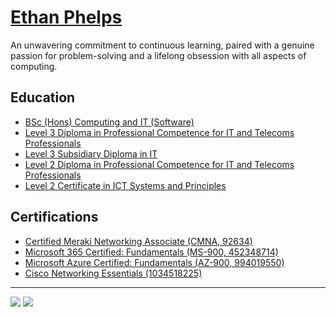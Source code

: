 # [Ethan Phelps](https://felpsey.com)
An unwavering commitment to continuous learning, paired with a genuine passion for problem-solving and a lifelong obsession with all aspects of computing.

## Education
- [BSc (Hons) Computing and IT (Software)](https://www.open.ac.uk/courses/computing-it/degrees/bsc-computing-it-software-q62-soft)
- [Level 3 Diploma in Professional Competence for IT and Telecoms Professionals](https://qualifications.pearson.com/en/qualifications/btec-international-level-3/it.html#%2Ftab-Diploma)
- [Level 3 Subsidiary Diploma in IT](https://qualifications.pearson.com/en/qualifications/btec-international-level-3/it.html#%2Ftab-SubsidiaryDiploma)
- [Level 2 Diploma in Professional Competence for IT and Telecoms Professionals](https://qualifications.pearson.com/en/qualifications/btec-international-level-2/information-technology.html#%2Ftab-Diploma)
- [Level 2 Certificate in ICT Systems and Principles](https://qualifications.pearson.com/en/qualifications/btec-international-level-2/information-technology.html#%2Ftab-Certificate)

## Certifications
- [Certified Meraki Networking Associate (CMNA, 92634)](https://community.meraki.com/t5/badges/userbadgespage/user-id/92634)
- [Microsoft 365 Certified: Fundamentals (MS-900, 452348714)](https://learn.microsoft.com/en-gb/users/felpsey/credentials/6091692eb0fd3689)
- [Microsoft Azure Certified: Fundamentals (AZ-900, 994019550)](https://learn.microsoft.com/en-gb/users/felpsey/credentials/d377427557b53752)
- [Cisco Networking Essentials (1034518225)](https://skillsforall.com/course/networking-essentials)

<hr>

[![](https://img.shields.io/badge/website-000000?style=for-the-badge&logo=About.me&logoColor=white)](https://felpsey.com)
[![](https://img.shields.io/badge/LinkedIn-0077B5?style=for-the-badge&logo=linkedin&logoColor=white)](https://www.linkedin.com/in/felpsey/)
